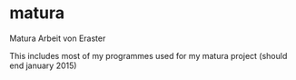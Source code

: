 matura
======

Matura Arbeit von Eraster

This includes most of my programmes used for my matura project (should end january 2015)
